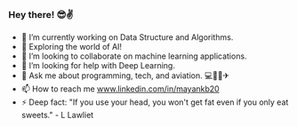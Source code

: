 ### Hey there! 😎✌

- 🔭 I’m currently working on Data Structure and Algorithms.
- 🌱 Exploring the world of AI! 
- 👯 I’m looking to collaborate on machine learning applications.
- 🤔 I’m looking for help with Deep Learning.
- 💬 Ask me about programming, tech, and aviation. 💻👨‍✈️✈
- 📫 How to reach me www.linkedin.com/in/mayankb20
- ⚡ Deep fact: "If you use your head, you won't get fat even if you only eat sweets." - L Lawliet

